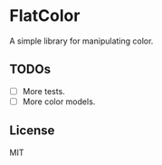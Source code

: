 # FlatColor

A simple library for manipulating color.

## TODOs

- [ ] More tests.
- [ ] More color models.

## License

MIT
